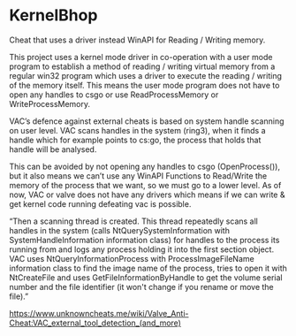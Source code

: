 # KernelBhop
Cheat that uses a driver instead WinAPI for Reading / Writing memory. 

This project uses a kernel mode driver in co-operation with a user mode program to establish a method of reading / writing virtual memory from a regular win32 program which uses a driver to execute the reading / writing of the memory itself. This means the user mode program does not have to open any handles to csgo or use ReadProcessMemory or WriteProcessMemory.

VAC’s defence against external cheats is based on system handle scanning on user level. VAC scans handles in the system (ring3), when it finds a handle which for example points to cs:go, the process that holds that handle will be analysed.

This can be avoided by not opening any handles to csgo (OpenProcess()), but it also means we can’t use any WinAPI Functions to Read/Write the memory of the process that we want, so we must go to a lower level. As of now, VAC or valve does not have any drivers which means if we can write & get kernel code running defeating vac is possible.

“Then a scanning thread is created. This thread repeatedly scans all handles in the system (calls NtQuerySystemInformation with SystemHandleInformation information class) for handles to the process its running from and logs any process holding it into the first section object. VAC uses NtQueryInformationProcess with ProcessImageFileName information class to find the image name of the process, tries to open it with NtCreateFile and uses GetFileInformationByHandle to get the volume serial number and the file identifier (it won't change if you rename or move the file).”

https://www.unknowncheats.me/wiki/Valve_Anti-Cheat:VAC_external_tool_detection_(and_more)
